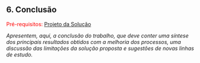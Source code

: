 ## 6. Conclusão

<span style="color:red">Pré-requisitos: <a href="6-Interface-Sistema.md"> Projeto da Solução</a></span>

_Apresentem, aqui, a conclusão do trabalho, que deve conter uma síntese dos principais resultados obtidos com a melhoria dos processos, uma discussão das limitações da solução proposta e sugestões de novas linhas de estudo._
